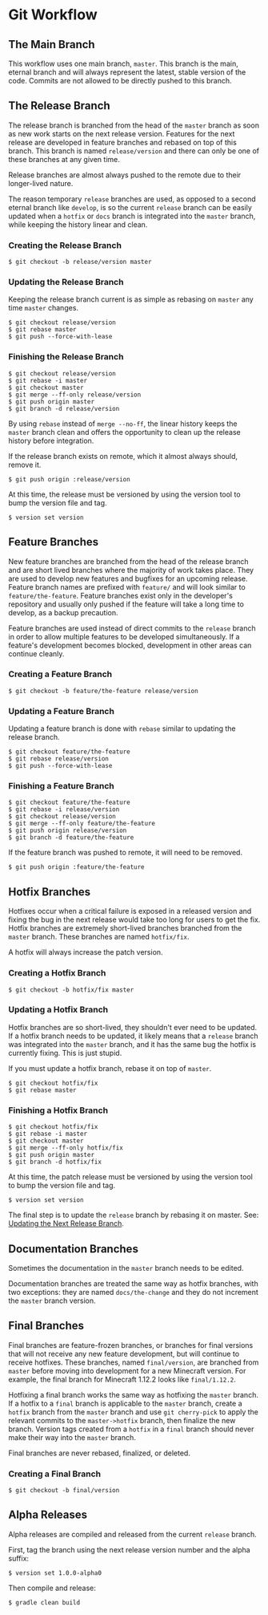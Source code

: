 # Git Workflow

## The Main Branch

This workflow uses one main branch, `master`. This branch is the main, eternal branch and will always represent the latest, stable version of the code. Commits are not allowed to be directly pushed to this branch.

## The Release Branch

The release branch is branched from the head of the `master` branch as soon as new work starts on the next release version. Features for the next release are developed in feature branches and rebased on top of this branch. This branch is named `release/version` and there can only be one of these branches at any given time.

Release branches are almost always pushed to the remote due to their longer-lived nature.

The reason temporary `release` branches are used, as opposed to a second eternal branch like `develop`, is so the current `release` branch can be easily updated when a `hotfix` or `docs` branch is integrated into the `master` branch, while keeping the history linear and clean.

### Creating the Release Branch

```
$ git checkout -b release/version master
```

### Updating the Release Branch

Keeping the release branch current is as simple as rebasing on `master` any time `master` changes.

```
$ git checkout release/version
$ git rebase master
$ git push --force-with-lease
```

### Finishing the Release Branch

```
$ git checkout release/version
$ git rebase -i master
$ git checkout master
$ git merge --ff-only release/version
$ git push origin master
$ git branch -d release/version
```

By using `rebase` instead of `merge --no-ff`, the linear history keeps the `master` branch clean and offers the opportunity to clean up the release history before integration.

If the release branch exists on remote, which it almost always should, remove it.

```
$ git push origin :release/version
```

At this time, the release must be versioned by using the version tool to bump the version file and tag.

```
$ version set version
```

## Feature Branches

New feature branches are branched from the head of the release branch and are short lived branches where the majority of work takes place. They are used to develop new features and bugfixes for an upcoming release. Feature branch names are prefixed with `feature/` and will look similar to `feature/the-feature`. Feature branches exist only in the developer's repository and usually only pushed if the feature will take a long time to develop, as a backup precaution.

Feature branches are used instead of direct commits to the `release` branch in order to allow multiple features to be developed simultaneously. If a feature's development becomes blocked, development in other areas can continue cleanly.

### Creating a Feature Branch

```
$ git checkout -b feature/the-feature release/version
```

### Updating a Feature Branch

Updating a feature branch is done with `rebase` similar to updating the release branch.

```
$ git checkout feature/the-feature
$ git rebase release/version
$ git push --force-with-lease
```

### Finishing a Feature Branch

```
$ git checkout feature/the-feature
$ git rebase -i release/version
$ git checkout release/version
$ git merge --ff-only feature/the-feature
$ git push origin release/version
$ git branch -d feature/the-feature
```

If the feature branch was pushed to remote, it will need to be removed.

```
$ git push origin :feature/the-feature
```

## Hotfix Branches

Hotfixes occur when a critical failure is exposed in a released version and fixing the bug in the next release would take too long for users to get the fix. Hotfix branches are extremely short-lived branches branched from the `master` branch. These branches are named `hotfix/fix`.

A hotfix will always increase the patch version.

### Creating a Hotfix Branch

```
$ git checkout -b hotfix/fix master
```

### Updating a Hotfix Branch

Hotfix branches are so short-lived, they shouldn't ever need to be updated. If a hotfix branch needs to be updated, it likely means that a `release` branch was integrated into the `master` branch, and it has the same bug the hotfix is currently fixing. This is just stupid.

If you must update a hotfix branch, rebase it on top of `master`.

```
$ git checkout hotfix/fix
$ git rebase master
```

### Finishing a Hotfix Branch

```
$ git checkout hotfix/fix
$ git rebase -i master
$ git checkout master
$ git merge --ff-only hotfix/fix
$ git push origin master
$ git branch -d hotfix/fix
```

At this time, the patch release must be versioned by using the version tool to bump the version file and tag.

```
$ version set version
```

The final step is to update the `release` branch by rebasing it on master. See: [Updating the Next Release Branch](#updating-the-release-branch).

## Documentation Branches

Sometimes the documentation in the `master` branch needs to be edited.

Documentation branches are treated the same way as hotfix branches, with two exceptions: they are named `docs/the-change` and they do not increment the `master` branch version.

## Final Branches

Final branches are feature-frozen branches, or branches for final versions that will not receive any new feature development, but will continue to receive hotfixes. These branches, named `final/version`, are branched from `master` before moving into development for a new Minecraft version. For example, the final branch for Minecraft 1.12.2 looks like `final/1.12.2`.

Hotfixing a final branch works the same way as hotfixing the `master` branch. If a hotfix to a `final` branch is applicable to the `master` branch, create a `hotfix` branch from the `master` branch and use `git cherry-pick` to apply the relevant commits to the `master->hotfix` branch, then finalize the new branch. Version tags created from a `hotfix` in a `final` branch should never make their way into the `master` branch.

Final branches are never rebased, finalized, or deleted.

### Creating a Final Branch

```
$ git checkout -b final/version
```

## Alpha Releases

Alpha releases are compiled and released from the current `release` branch.

First, tag the branch using the next release version number and the alpha suffix:

```
$ version set 1.0.0-alpha0
```

Then compile and release:

```
$ gradle clean build
```